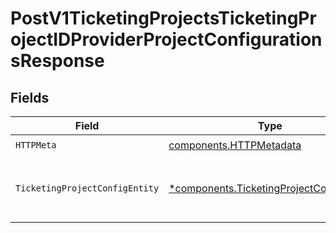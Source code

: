 # PostV1TicketingProjectsTicketingProjectIDProviderProjectConfigurationsResponse


## Fields

| Field                                                                                               | Type                                                                                                | Required                                                                                            | Description                                                                                         |
| --------------------------------------------------------------------------------------------------- | --------------------------------------------------------------------------------------------------- | --------------------------------------------------------------------------------------------------- | --------------------------------------------------------------------------------------------------- |
| `HTTPMeta`                                                                                          | [components.HTTPMetadata](../../models/components/httpmetadata.md)                                  | :heavy_check_mark:                                                                                  | N/A                                                                                                 |
| `TicketingProjectConfigEntity`                                                                      | [*components.TicketingProjectConfigEntity](../../models/components/ticketingprojectconfigentity.md) | :heavy_minus_sign:                                                                                  | Creates configuration for a ticketing project                                                       |